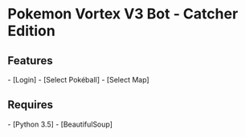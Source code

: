 <h1>Pokemon Vortex V3 Bot - Catcher Edition</h1>


<h2><a name="features">Features</a></h2>
 - [Login]
 - [Select Pokéball]
 - [Select Map]
<br/>

<h2><a name="requires">Requires</a></h2>
 - [Python 3.5]
 - [BeautifulSoup]
<br/>
